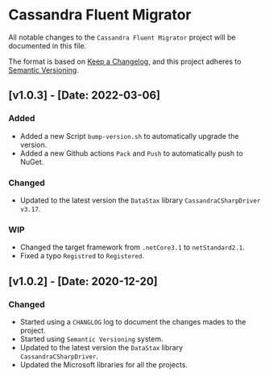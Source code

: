 # Cassandra Fluent Migrator

All notable changes to the `Cassandra Fluent Migrator` project will be documented in this file.

The format is based on [Keep a Changelog](https://keepachangelog.com/en/1.0.0/),
and this project adheres to [Semantic Versioning](https://semver.org/spec/v2.0.0.html).

## [v1.0.3] - [Date: 2022-03-06]

### Added

- Added a new Script `bump-version.sh` to automatically upgrade the version.
- Added a new Github actions `Pack` and `Push` to automatically push to NuGet.

### Changed

- Updated to the latest version the `DataStax` library `CassandraCSharpDriver v3.17`.

### WIP

- Changed the target framework from `.netCore3.1` to `netStandard2.1`.
- Fixed a typo `Registred` to `Registered`.

## [v1.0.2] - [Date: 2020-12-20]

### Changed

- Started using a `CHANGLOG` log to document the changes mades to the project.
- Started using `Semantic Versioning` system.
- Updated to the latest version the `DataStax` library `CassandraCSharpDriver`.
- Updated the Microsoft libraries for all the projects.
